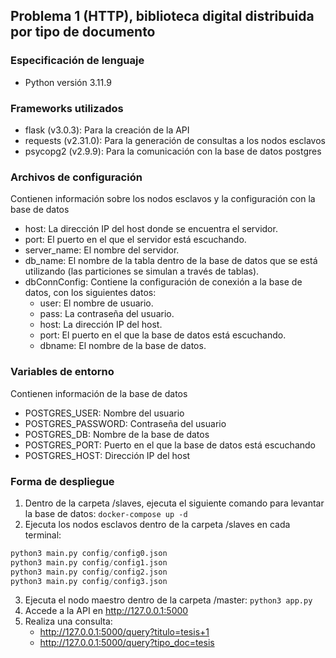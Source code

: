 ## Problema 1 (HTTP), biblioteca digital distribuida por tipo de documento

### Especificación de lenguaje

- Python versión 3.11.9

### Frameworks utilizados

- flask (v3.0.3): Para la creación de la API
- requests (v2.31.0): Para la generación de consultas a los nodos esclavos
- psycopg2 (v2.9.9): Para la comunicación con la base de datos postgres

### Archivos de configuración

Contienen información sobre los nodos esclavos y la configuración con la base de datos

- host: La dirección IP del host donde se encuentra el servidor.
- port: El puerto en el que el servidor está escuchando.
- server_name: El nombre del servidor.
- db_name: El nombre de la tabla dentro de la base de datos que se está utilizando (las particiones se simulan a través de tablas).
- dbConnConfig: Contiene la configuración de conexión a la base de datos, con los siguientes datos:
  - user: El nombre de usuario.
  - pass: La contraseña del usuario.
  - host: La dirección IP del host.
  - port: El puerto en el que la base de datos está escuchando.
  - dbname: El nombre de la base de datos.

### Variables de entorno

Contienen información de la base de datos

 - POSTGRES_USER: Nombre del usuario
- POSTGRES_PASSWORD: Contraseña del usuario
- POSTGRES_DB: Nombre de la base de datos
- POSTGRES_PORT: Puerto en el que la base de datos está escuchando
- POSTGRES_HOST: Dirección IP del host

### Forma de despliegue

1. Dentro de la carpeta /slaves, ejecuta el siguiente comando para levantar la base de datos: 
```docker-compose up -d```
2. Ejecuta los nodos esclavos dentro de la carpeta /slaves en cada terminal:
```python
python3 main.py config/config0.json
python3 main.py config/config1.json
python3 main.py config/config2.json
python3 main.py config/config3.json
```
3. Ejecuta el nodo maestro dentro de la carpeta /master:
```python3 app.py```
4. Accede a la API en http://127.0.0.1:5000
5. Realiza una consulta:
    - http://127.0.0.1:5000/query?titulo=tesis+1
    - http://127.0.0.1:5000/query?tipo_doc=tesis
